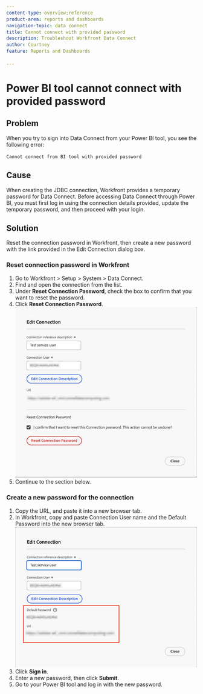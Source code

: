 ```yaml
---
content-type: overview;reference
product-area: reports and dashboards
navigation-topic: data connect
title: Cannot connect with provided password
description: Troubleshoot Workfront Data Connect
author: Courtney
feature: Reports and Dashboards

---
```


# Power BI tool cannot connect with provided password 

## Problem

When you try to sign into Data Connect from your Power BI tool, you see the following error:

`Cannot connect from BI tool with provided password`

## Cause

When creating the JDBC connection, Workfront provides a temporary password for Data Connect. Before accessing Data Connect through Power BI, you must first log in using the connection details provided, update the temporary password, and then proceed with your login.


## Solution

Reset the connection password in Workfront, then create a new password with the link provided in the Edit Connection dialog box.

### Reset connection password in Workfront

1. Go to Workfront > Setup > System > Data Connect.
1. Find and open the connection from the list.
1. Under **Reset Connection Password**, check the box to confirm that you want to reset the password.
1. Click **Reset Connection Password**. 
    ![reset connection password](assets/reset-password.png)
1. Continue to the section below. 

### Create a new password for the connection

1. Copy the URL, and paste it into a new browser tab.
1. In Workfront, copy and paste Connection User name and the Default Password into the new browser tab.
    ![copy url and default password](assets/link-password.png)
1. Click **Sign in**.
1. Enter a new password, then click **Submit**.
1. Go to your Power BI tool and log in with the new password.

